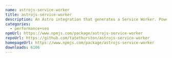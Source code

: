 ```yaml
---
name: astrojs-service-worker
title: astrojs-service-worker
description: An Astro integration that generates a Service Worker. Powered by Workbox.
categories:
  - performance+seo
npmUrl: https://www.npmjs.com/package/astrojs-service-worker
repoUrl: https://github.com/tatethurston/astrojs-service-worker
homepageUrl: https://www.npmjs.com/package/astrojs-service-worker
downloads: 6106
---
```

